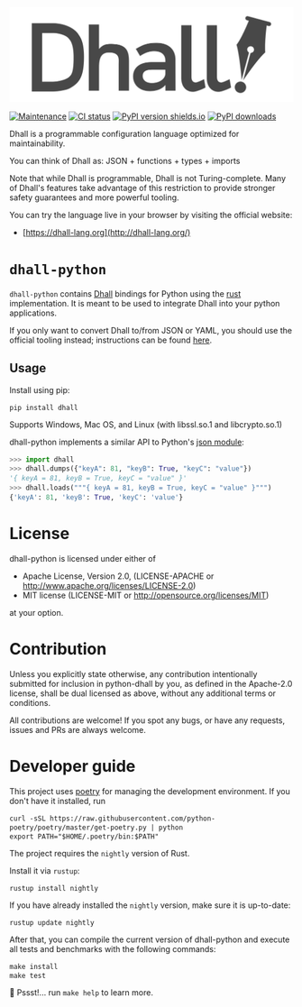 [![Dhall logo](https://github.com/dhall-lang/dhall-lang/blob/master/img/dhall-logo.svg)](https://dhall-lang.org/)

[![Maintenance](https://img.shields.io/badge/Maintained%3F-yes-green.svg)](https://GitHub.com/s-zeng/dhall-python/graphs/commit-activity)
[![CI status](https://img.shields.io/github/workflow/status/s-zeng/dhall-python/CI)](https://github.com/s-zeng/dhall-python/actions)
[![PyPI version shields.io](https://img.shields.io/pypi/v/dhall.svg)](https://pypi.python.org/pypi/dhall/)
[![PyPI downloads](https://img.shields.io/pypi/dm/dhall.svg)](https://pypistats.org/packages/dhall)

Dhall is a programmable configuration language optimized for
maintainability.

You can think of Dhall as: JSON + functions + types + imports

Note that while Dhall is programmable, Dhall is not Turing-complete.  Many
of Dhall's features take advantage of this restriction to provide stronger
safety guarantees and more powerful tooling.

You can try the language live in your browser by visiting the official website:

* [https://dhall-lang.org](http://dhall-lang.org/)

# `dhall-python`

`dhall-python` contains [Dhall][dhall-lang] bindings for Python using the 
[rust][dhall-rust] implementation. It is meant to be used to integrate Dhall 
into your python applications.

If you only want to convert Dhall to/from JSON or YAML, you should use the
official tooling instead; instructions can be found
[here](https://docs.dhall-lang.org/tutorials/Getting-started_Generate-JSON-or-YAML.html).

## Usage

Install using pip:

```shell
pip install dhall
```

Supports Windows, Mac OS, and Linux (with libssl.so.1 and libcrypto.so.1)

dhall-python implements a similar API to Python's [json
module](https://docs.python.org/3/library/json.html):

```python
>>> import dhall
>>> dhall.dumps({"keyA": 81, "keyB": True, "keyC": "value"})
'{ keyA = 81, keyB = True, keyC = "value" }'
>>> dhall.loads("""{ keyA = 81, keyB = True, keyC = "value" }""")
{'keyA': 81, 'keyB': True, 'keyC': 'value'}
```

# License

dhall-python is licensed under either of

- Apache License, Version 2.0, (LICENSE-APACHE or
  http://www.apache.org/licenses/LICENSE-2.0)
- MIT license (LICENSE-MIT or http://opensource.org/licenses/MIT)

at your option.

# Contribution

Unless you explicitly state otherwise, any contribution intentionally submitted
for inclusion in python-dhall by you, as defined in the Apache-2.0 license, shall
be dual licensed as above, without any additional terms or conditions.

All contributions are welcome! If you spot any bugs, or have any requests, 
issues and PRs are always welcome.

# Developer guide

This project uses [poetry](https://python-poetry.org/docs/) for managing the development environment. If you don't have it installed, run

```
curl -sSL https://raw.githubusercontent.com/python-poetry/poetry/master/get-poetry.py | python
export PATH="$HOME/.poetry/bin:$PATH"
```

The project requires the `nightly` version of Rust.

Install it via `rustup`:

```
rustup install nightly
```

If you have already installed the `nightly` version, make sure it is up-to-date:

```
rustup update nightly
```

After that, you can compile the current version of dhall-python and execute all tests and benchmarks with the following commands:

```
make install
make test
```

🤫 Pssst!... run `make help` to learn more.


[dhall-rust]: https://github.com/Nadrieril/dhall-rust
[dhall-lang]: https://dhall-lang.org
